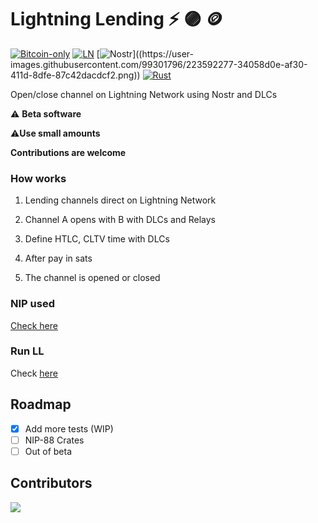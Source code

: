 # Lightning Lending :zap: 🟣 🪙

[![Bitcoin-only](https://img.shields.io/badge/bitcoin-only-FF9900?logo=bitcoin)](https://twentyone.world)
[![LN](https://img.shields.io/badge/lightning-792EE5?logo=lightning)](https://upload.wikimedia.org/wikipedia/commons/thumb/5/5a/Lightning_Network.svg/2048px-Lightning_Network.svg.png)
[![Nostr](https://img.shields.io/badge/nostr-only-FF9900?)]((https://user-images.githubusercontent.com/99301796/223592277-34058d0e-af30-411d-8dfe-87c42dacdcf2.png))
[![Rust](https://github.com/AreaLayer/Lightning-Lending/actions/workflows/rust.yml/badge.svg)](https://github.com/AreaLayer/Lightning-Lending/actions/workflows/rust.yml)

Open/close channel on Lightning Network using Nostr and DLCs

 ⚠️ **Beta software**
 
 ⚠️**Use small amounts**

 **Contributions are welcome**
 
### How works

1. Lending channels direct on Lightning Network

2. Channel A opens with B with DLCs and Relays

3. Define HTLC, CLTV time with DLCs

4. After pay in sats

5. The channel is opened or closed 

### NIP used

[Check here](https://github.com/AreaLayer/NIP-300)

### Run LL

Check [here](https://github.com/AreaLayer/Lightning-Lending/blob/main/doc/run.md)

## Roadmap

- [x] Add more tests (WIP)
- [ ] NIP-88 Crates
- [ ] Out of beta

## Contributors

<a align="center" href="https://github.com/AreaLayer/Lightning-Lending/graphs/contributors">
  <img src="https://contrib.rocks/image?repo=FrostDevKit/javascript-frost" />
</a>
